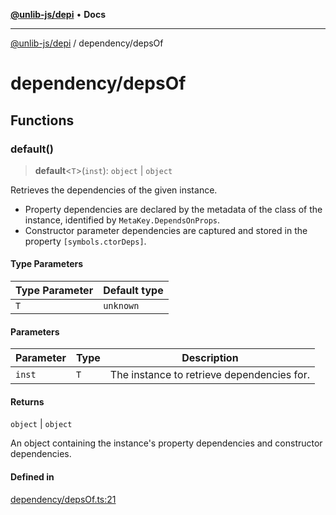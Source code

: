 [**@unlib-js/depi**](../README.md) • **Docs**

***

[@unlib-js/depi](../README.md) / dependency/depsOf

# dependency/depsOf

## Functions

### default()

> **default**\<`T`\>(`inst`): `object` \| `object`

Retrieves the dependencies of the given instance.

- Property dependencies are declared by the metadata of the class of the
  instance, identified by `MetaKey.DependsOnProps`.
- Constructor parameter dependencies are captured and stored in the property
  `[symbols.ctorDeps]`.

#### Type Parameters

| Type Parameter | Default type |
| ------ | ------ |
| `T` | `unknown` |

#### Parameters

| Parameter | Type | Description |
| ------ | ------ | ------ |
| `inst` | `T` | The instance to retrieve dependencies for. |

#### Returns

`object` \| `object`

An object containing the instance's property dependencies and
constructor dependencies.

#### Defined in

[dependency/depsOf.ts:21](https://github.com/unlib-js/depi/blob/main/src/dependency/depsOf.ts#L21)
